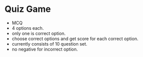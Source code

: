 # Quiz Game
- MCQ 
- 4 options each.
- only one is correct option.
- choose correct options and get score for each correct option.
- currently consists of 10 question set.
- no negative for incorrect option.